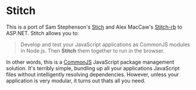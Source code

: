 # Stitch

This is a port of Sam Stephenson's [Stich](https://github.com/sstephenson/stitch) and Alex MacCaw's [Stitch-rb](https://github.com/maccman/stitch-rb) to ASP.NET. Stitch allows you to:

> Develop and test your JavaScript applications as CommonJS modules in Node.js. Then __Stitch__ them together to run in the browser.

In other words, this is a [CommonJS](http://dailyjs.com/2010/10/18/modules/) JavaScript package management solution. It's terribly simple, bundling up all your applications JavaScript files without intelligently resolving dependencies. However, unless your application is very modular, it turns out thats all you need.
